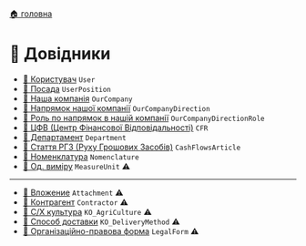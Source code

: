 ﻿[🏠 головна](../README.MD)

#  📘 Довідники

- [📘 Користувач](./User.md) `User`
- [📘 Посада](./UserPosition.md) `UserPosition`
- [📘 Наша компанія](./OurCompany.md) `OurCompany`
- [📘 Напрямок нашої компанії](./OurCompanyDirection.md) `OurCompanyDirection`
- [📘 Роль по напрямок в нашій компанії](./OurCompanyDirectionRole.md) `OurCompanyDirectionRole`
- [📘 ЦФВ (Центр Фінансової Відповідальності)](./CFR.md) `CFR`
- [📘 Департамент](./Department.md) `Department`
- [📘 Стаття РГЗ (Руху Грошових Засобів)](./CashFlowsArticle.md) `CashFlowsArticle`
- [📘 Номенклатура](./Nomenclature.md) `Nomenclature`
- [📘 Од. виміру](./MeasureUnit.md) `MeasureUnit` ⚠
---
- [📘 Вложение](./Attachment.md) `Attachment` ⚠️
- [📘 Контрагент](./Contractor.md) `Contractor` ⚠️
- [📘 С/Х культура](./KO_AgriCulture.md) `KO_AgriCulture` ⚠️
- [📘 Способ доставки](./KO_DeliveryMethod.md) `KO_DeliveryMethod` ⚠️
- [📘 Організаційно-правова форма](./LegalForm.md) `LegalForm` ⚠️